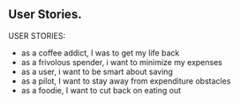 ## User Stories.

USER STORIES:
- as a coffee addict, I was to get my life back
- as a frivolous spender, i want to minimize my expenses
- as a user, i want to be smart about saving
- as a pilot, I want to stay away from expenditure obstacles
- as a foodie, I want to cut back on eating out

